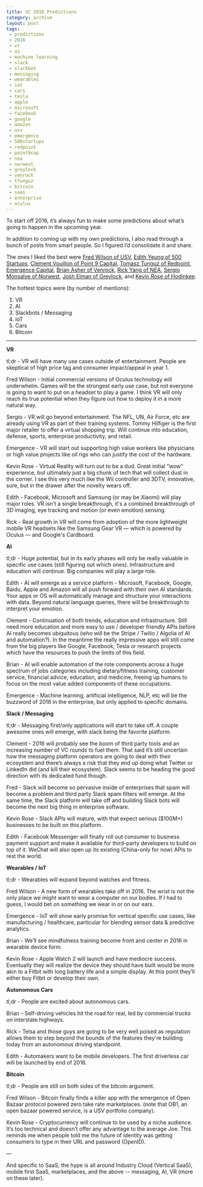 ```yaml
---
title: VC 2016 Predictions
category: archive
layout: post
tags: 
 - predictions
 - 2016
 - vr
 - ai
 - machine learning
 - slack
 - slackbot
 - messaging
 - wearables
 - iot
 - cars
 - tesla
 - apple
 - microsoft
 - facebook
 - google
 - amazon
 - usv
 - emergence
 - 500startups
 - redpoint
 - point9cap
 - nea
 - norwest
 - greylock
 - venrock
 - ttunguz
 - bitcoin
 - saas
 - enterprise
 - oculus
---
```


To start off 2016, it’s always fun to make some predictions about what’s going to happen in the upcoming year. 

In addition to coming up with my own predictions, I also read through a bunch of posts from smart people. So I figured I’d consolidate it and share.

The ones I liked the best were [Fred Wilson of USV](http://avc.com/2016/01/what-is-going-to-happen-in-2016/), [Edith Yeung of 500 Startups](http://www.edith.co/blog/2016-technology-predictions),  [Clement Vouillon of Point 9 Capital](https://medium.com/point-nine-news/7-trends-that-will-shape-the-saas-industry-in-2016-3bf367d898cc#.mt86kdaqa), [Tomasz Tunguz of Redpoint](http://tomtunguz.com/hottest-startup-sectors-2016/), [Emergence Capital](http://techcrunch.com/gallery/predictions-for-2016-from-emergence-capital-partners/), [Brian Asher of Venrock](https://vcwaves.com/2016/01/08/predictions-for-2016-self-driving-cars-ai-and-brain-monitoring/), [Rick Yang of NEA](http://www.cnbc.com/2015/12/31/one-venture-capitalists-predictions-for-2016.html), [Sergio Monsalve of Norwest](http://www.cnbc.com/2016/01/29/venture-capital-its-not-all-gloom-and-doom-in-2016-commentary.html), [Josh Elman of Greylock](https://medium.com/@joshelman/thank-you-2015-bring-on-2016-b1f52db950ef#.bza142xgu), and [Kevin Rose of Hodinkee](https://medium.com/@kevinrose/five-tech-predictions-for-2016-d1435d9423b4#.5xc0orq2v).

The hottest topics were (by number of mentions): 

1. VR  
2. AI  
3. Slackbots / Messaging  
4. IoT  
5. Cars  
6. Bitcoin  

<hr>

__VR__

tl;dr - VR will have many use cases outside of entertainment. People are skeptical of high price tag and consumer impact/appeal in year 1.

Fred Wilson - Initial commercial versions of Oculus technology will underwhelm. Games will be the strongest early use case, but not everyone is going to want to put on a headset to play a game. I think VR will only reach its true potential when they figure out how to deploy it in a more natural way.

Sergio - VR will go beyond entertainment. The NFL, UN, Air Force, etc are already using VR as part of their training systems. Tommy Hilfiger is the first major retailer to offer a virtual shopping trip. Will continue into education, defense, sports, enterprise productivity, and retail. 

Emergence - VR will start out supporting high value workers like physicians or high value projects like oil rigs who can justify the cost of the hardware.

Kevin Rose - Virtual Reality will turn out to be a dud. Great initial “wow” experience, but ultimately just a big chunk of tech that will collect dust in the corner. I see this very much like the Wii controller and 3DTV, innovative, sure, but in the drawer after the novelty wears off.

Edith - Facebook, Microsoft and Samsung (or may be Xiaomi) will play major roles. VR isn't a single breakthrough, it's a combined breakthrough of 3D imaging, eye tracking and motion (or even emotion) sensing.

Rick - Real growth in VR will come from adoption of the more lightweight mobile VR headsets like the Samsung Gear VR — which is powered by Oculus — and Google's Cardboard.

__AI__

tl;dr - Huge potential, but in its early phases will only be really valuable in specific use cases (still figuring out which ones). Infrastructure and education will continue. Big companies will play a large role. 

Edith - AI will emerge as a service platform - Microsoft, Facebook, Google, Baidu, Apple and Amazon will all push forward with their own AI standards. Your apps or OS will automatically manage and structure your interactions with data. Beyond natural language queries, there will be breakthrough to interpret your emotion. 

Clement - Continuation of both trends, education and infrastructure. Still need more education and more easy to use / developer friendly APIs before AI really becomes ubiquitous (who will be the Stripe / Twilio / Algolia of AI and automation?). In the meantime the really impressive apps will still come from the big players like Google, Facebook, Tesla or research projects which have the resources to push the limits of this field.

Brian - AI will enable automation of the rote components across a huge spectrum of jobs categories including dietary/fitness training, customer service, financial advice, education, and medicine, freeing up humans to focus on the most value added components of these occupations.

Emergence - Machine learning, artificial intelligence, NLP, etc will be the buzzword of 2016 in the enterprise, but only applied to specific domains.  

__Slack / Messaging__

tl;dr - Messaging first/only applications will start to take off. A couple awesome ones will emerge, with slack being the favorite platform.

Clement - 2016 will probably see the boom of third party tools and an increasing number of VC rounds to fuel them. That said it’s still uncertain how the messaging platform operators are going to deal with their ecosystem and there’s always a risk that they end up doing what Twitter or LinkedIn did (and kill their ecosystem). Slack seems to be heading the good direction with its dedicated fund though.

Fred - Slack will become so pervasive inside of enterprises that spam will become a problem and third party Slack spam filters will emerge. At the same time, the Slack platform will take off and building Slack bots will become the next big thing in enterprise software.

Kevin Rose - Slack APIs will mature, with that expect serious ($100M+) businesses to be built on this platform.

Edith - Facebook Messenger will finally roll out consumer to business payment support and make it available for third-party developers to build on top of it. WeChat will also open up its existing (China-only for now) APIs to rest the world.

__Wearables / IoT__

tl;dr - Wearables will expand beyond watches and fitness. 

Fred Wilson - A new form of wearables take off in 2016. The wrist is not the only place we might want to wear a computer on our bodies. If I had to guess, I would bet on something we wear in or on our ears.

Emergence - IoT will show early promise for vertical specific use cases, like manufacturing / healthcare, particular for blending sensor data & predictive analytics.

Brian - We’ll see mindfulness training become front and center in 2016 in wearable device form.

Kevin Rose - Apple Watch 2 will launch and have mediocre success. Eventually they will realize the device they should have built would be more akin to a Fitbit with long battery life and a simple display. At this point they’ll either buy Fitbit or develop their own.

__Autonomous Cars__

tl;dr - People are excited about autonomous cars. 

Brian - Self-driving vehicles hit the road for real, led by commercial trucks on interstate highways. 

Rick - Telsa and those guys are going to be very well poised as regulation allows them to step beyond the bounds of the features they're building today from an autonomous driving standpoint.

Edith - Automakers want to be mobile developers. The first driverless car will be launched by end of 2016.

__Bitcoin__

tl;dr - People are still on both sides of the bitcoin argument. 

Fred Wilson - Bitcoin finally finds a killer app with the emergence of Open Bazaar protocol powered zero take rate marketplaces. (note that OB1, an open bazaar powered service, is a USV portfolio company).

Kevin Rose - Cryptocurrency will continue to be used by a niche audience. It’s too technical and doesn’t offer any advantage to the average Joe. This reminds me when people told me the future of identity was getting consumers to type in their URL and password (OpenID).

—

And specific to SaaS, the hype is all around Industry Cloud (Vertical SaaS), mobile first SaaS, marketplaces, and the above -- messaging, AI, VR (more on these later).